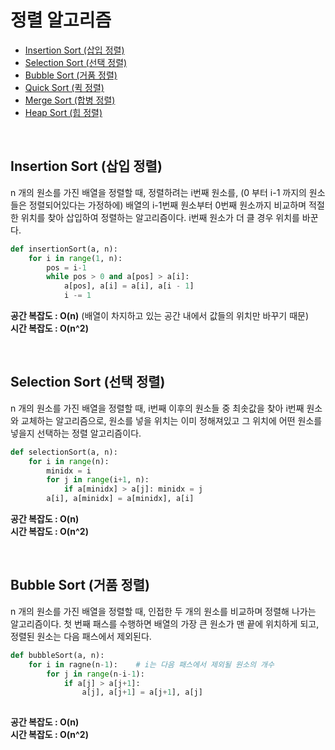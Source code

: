 # 정렬 알고리즘

- [Insertion Sort (삽입 정렬)](#insertion-sort-삽입-정렬)
- [Selection Sort (선택 정렬)](#selection-sort-선택-정렬)
- [Bubble Sort (거품 정렬)](#bubble-sort-거품-정렬)
- [Quick Sort (퀵 정렬)](#quick-sort-퀵-정렬)
- [Merge Sort (합병 정렬)](#merge-sort-합병-정렬)
- [Heap Sort (힙 정렬)](#heap-sort-힙-정렬)

<br>

## Insertion Sort (삽입 정렬)
n 개의 원소를 가진 배열을 정렬할 때, 정렬하려는 i번째 원소를, (0 부터 i-1 까지의 원소들은 정렬되어있다는 가정하에) 배열의 i-1번째 원소부터 0번째 원소까지 비교하며 적절한 위치를 찾아 삽입하여 정렬하는 알고리즘이다. i번째 원소가 더 클 경우 위치를 바꾼다.

```py
def insertionSort(a, n):
    for i in range(1, n):
        pos = i-1
        while pos > 0 and a[pos] > a[i]:
            a[pos], a[i] = a[i], a[i - 1]
            i -= 1
```
**공간 복잡도 : O(n)**  (배열이 차지하고 있는 공간 내에서 값들의 위치만 바꾸기 때문)  
**시간 복잡도 : O(n^2)**  

<br>

## Selection Sort (선택 정렬) 
n 개의 원소를 가진 배열을 정렬할 때, i번째 이후의 원소들 중 최솟값을 찾아 i번째 원소와 교체하는 알고리즘으로, 원소를 넣을 위치는 이미 정해져있고 그 위치에 어떤 원소를 넣을지 선택하는 정렬 알고리즘이다.

```py
def selectionSort(a, n):
    for i in range(n):
        minidx = i
        for j in range(i+1, n):
            if a[minidx] > a[j]: minidx = j
        a[i], a[minidx] = a[minidx], a[i]
```
**공간 복잡도 : O(n)**  
**시간 복잡도 : O(n^2)**  

<br>

## Bubble Sort (거품 정렬) 
n 개의 원소를 가진 배열을 정렬할 때, 인접한 두 개의 원소를 비교하며 정렬해 나가는 알고리즘이다. 첫 번째 패스를 수행하면 배열의 가장 큰 원소가 맨 끝에 위치하게 되고, 정렬된 원소는 다음 패스에서 제외된다.

```py
def bubbleSort(a, n):
    for i in ragne(n-1):    # i는 다음 패스에서 제외될 원소의 개수
        for j in range(n-i-1):
            if a[j] > a[j+1]:
                a[j], a[j+1] = a[j+1], a[j]
                
```
**공간 복잡도 : O(n)**  
**시간 복잡도 : O(n^2)**  
